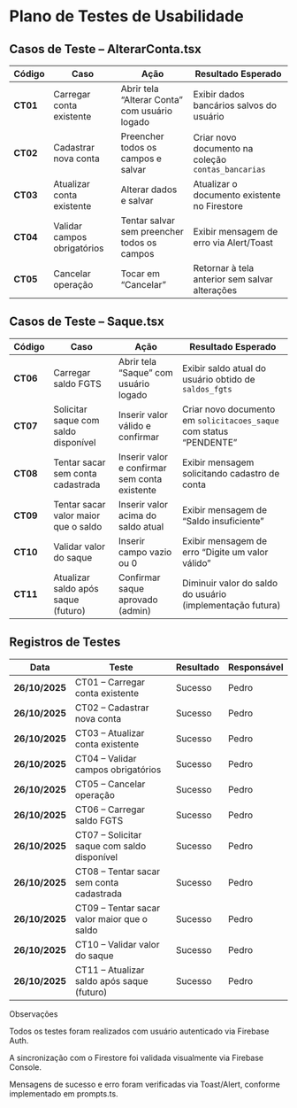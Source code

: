 # Plano de Testes de Usabilidade

## Casos de Teste – AlterarConta.tsx

| Código   | Caso                        | Ação                                          | Resultado Esperado                                 |
| -------- | --------------------------- | --------------------------------------------- | -------------------------------------------------- |
| **CT01** | Carregar conta existente    | Abrir tela “Alterar Conta” com usuário logado | Exibir dados bancários salvos do usuário           |
| **CT02** | Cadastrar nova conta        | Preencher todos os campos e salvar            | Criar novo documento na coleção `contas_bancarias` |
| **CT03** | Atualizar conta existente   | Alterar dados e salvar                        | Atualizar o documento existente no Firestore       |
| **CT04** | Validar campos obrigatórios | Tentar salvar sem preencher todos os campos   | Exibir mensagem de erro via Alert/Toast            |
| **CT05** | Cancelar operação           | Tocar em “Cancelar”                           | Retornar à tela anterior sem salvar alterações     |


## Casos de Teste – Saque.tsx

| Código   | Caso                                 | Ação                                          | Resultado Esperado                                                 |
| -------- | ------------------------------------ | --------------------------------------------- | ------------------------------------------------------------------ |
| **CT06** | Carregar saldo FGTS                  | Abrir tela “Saque” com usuário logado         | Exibir saldo atual do usuário obtido de `saldos_fgts`              |
| **CT07** | Solicitar saque com saldo disponível | Inserir valor válido e confirmar              | Criar novo documento em `solicitacoes_saque` com status “PENDENTE” |
| **CT08** | Tentar sacar sem conta cadastrada    | Inserir valor e confirmar sem conta existente | Exibir mensagem solicitando cadastro de conta                      |
| **CT09** | Tentar sacar valor maior que o saldo | Inserir valor acima do saldo atual            | Exibir mensagem de “Saldo insuficiente”                            |
| **CT10** | Validar valor do saque               | Inserir campo vazio ou 0                      | Exibir mensagem de erro “Digite um valor válido”                   |
| **CT11** | Atualizar saldo após saque (futuro)  | Confirmar saque aprovado (admin)              | Diminuir valor do saldo do usuário (implementação futura)          |



## Registros de Testes

| Data           | Teste                                       | Resultado | Responsável |
| -------------- | ------------------------------------------- | --------- | ----------- |
| **26/10/2025** | CT01 – Carregar conta existente             | Sucesso   | Pedro       |
| **26/10/2025** | CT02 – Cadastrar nova conta                 | Sucesso   | Pedro       |
| **26/10/2025** | CT03 – Atualizar conta existente            | Sucesso   | Pedro       |
| **26/10/2025** | CT04 – Validar campos obrigatórios          | Sucesso   | Pedro       |
| **26/10/2025** | CT05 – Cancelar operação                    | Sucesso   | Pedro       |
| **26/10/2025** | CT06 – Carregar saldo FGTS                  | Sucesso   | Pedro       |
| **26/10/2025** | CT07 – Solicitar saque com saldo disponível | Sucesso   | Pedro       |
| **26/10/2025** | CT08 – Tentar sacar sem conta cadastrada    | Sucesso   | Pedro       |
| **26/10/2025** | CT09 – Tentar sacar valor maior que o saldo | Sucesso   | Pedro       |
| **26/10/2025** | CT10 – Validar valor do saque               | Sucesso   | Pedro       |
| **26/10/2025** | CT11 – Atualizar saldo após saque (futuro)  | Sucesso   | Pedro       |


Observações

Todos os testes foram realizados com usuário autenticado via Firebase Auth.

A sincronização com o Firestore foi validada visualmente via Firebase Console.

Mensagens de sucesso e erro foram verificadas via Toast/Alert, conforme implementado em prompts.ts.
